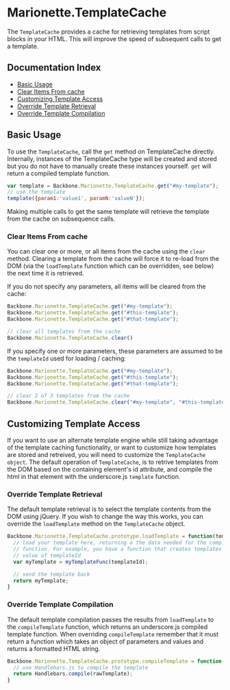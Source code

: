 # Marionette.TemplateCache

The `TemplateCache` provides a cache for retrieving templates
from script blocks in your HTML. This will improve
the speed of subsequent calls to get a template.

## Documentation Index

* [Basic Usage](#basic-usage)
* [Clear Items From cache](#clear-items-from-cache)
* [Customizing Template Access](#customizing-template-access)
* [Override Template Retrieval](#override-template-retrieval)
* [Override Template Compilation](#override-template-compilation)

## Basic Usage

To use the `TemplateCache`, call the `get` method on TemplateCache directly.
Internally, instances of the TemplateCache type will be created and stored
but you do not have to manually create these instances yourself. `get` will
return a compiled template function.

```js
var template = Backbone.Marionette.TemplateCache.get("#my-template");
// use the template
template({param1:'value1', paramN:'valueN'});
```

Making multiple calls to get the same template will retrieve the
template from the cache on subsequence calls.

### Clear Items From cache

You can clear one or more, or all items from the cache using the
`clear` method. Clearing a template from the cache will force it
to re-load from the DOM (via the `loadTemplate`
function which can be overridden, see below) the next time it is retrieved.

If you do not specify any parameters, all items will be cleared
from the cache:

```js
Backbone.Marionette.TemplateCache.get("#my-template");
Backbone.Marionette.TemplateCache.get("#this-template");
Backbone.Marionette.TemplateCache.get("#that-template");

// clear all templates from the cache
Backbone.Marionette.TemplateCache.clear()
```

If you specify one or more parameters, these parameters are assumed
to be the `templateId` used for loading / caching:

```js
Backbone.Marionette.TemplateCache.get("#my-template");
Backbone.Marionette.TemplateCache.get("#this-template");
Backbone.Marionette.TemplateCache.get("#that-template");

// clear 2 of 3 templates from the cache
Backbone.Marionette.TemplateCache.clear("#my-template", "#this-template")
```

## Customizing Template Access

If you want to use an alternate template engine while
still taking advantage of the template caching functionality, or want to customize
how templates are stored and retreived, you will need to customize the
`TemplateCache object`. The default operation of `TemplateCache`, is to
retrive templates from the DOM based on the containing element's id
attribute, and compile the html in that element with the underscore.js
`template` function.

### Override Template Retrieval

The default template retrieval is to select the template contents
from the DOM using jQuery. If you wish to change the way this
works, you can override the `loadTemplate` method on the
`TemplateCache` object.

```js
Backbone.Marionette.TemplateCache.prototype.loadTemplate = function(templateId){
  // load your template here, returning a the data needed for the compileTemplate
  // function. For example, you have a function that creates templates based on the
  // value of templateId
  var myTemplate = myTemplateFunc(templateId);

  // send the template back
  return myTemplate;
}
```

### Override Template Compilation

The default template compilation passes the results from
`loadTemplate` to the `compileTemplate` function, which returns
an underscore.js compiled template function. When overriding `compileTemplate`
remember that it must return a function which takes an object of parameters and values
and returns a formatted HTML string.

```js
Backbone.Marionette.TemplateCache.prototype.compileTemplate = function(rawTemplate) {
  // use Handlebars.js to compile the template
  return Handlebars.compile(rawTemplate);
}
```


